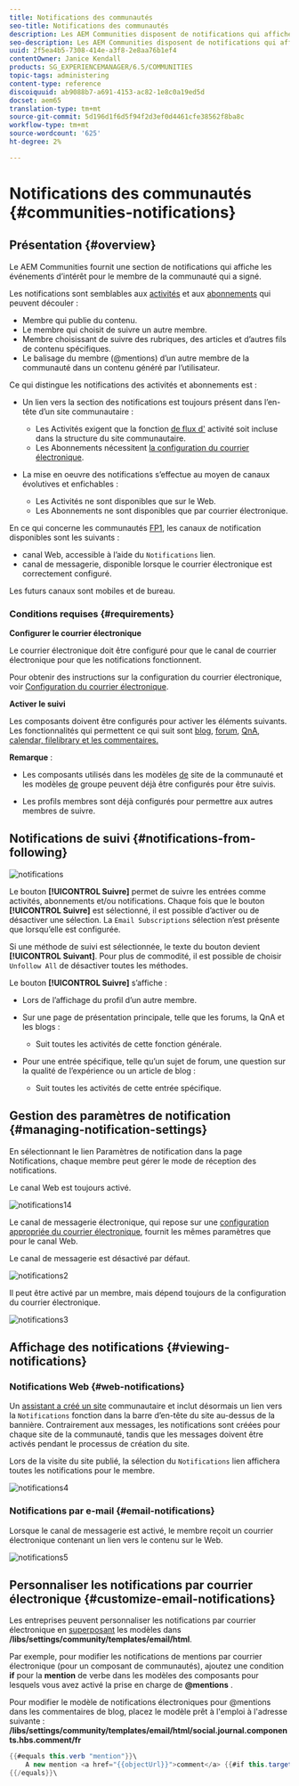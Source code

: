 ```yaml
---
title: Notifications des communautés
seo-title: Notifications des communautés
description: Les AEM Communities disposent de notifications qui affichent les événements d'intérêt pour le membre de la communauté connecté
seo-description: Les AEM Communities disposent de notifications qui affichent les événements d'intérêt pour le membre de la communauté connecté
uuid: 2f5ea4b5-7308-414e-a3f8-2e8aa76b1ef4
contentOwner: Janice Kendall
products: SG_EXPERIENCEMANAGER/6.5/COMMUNITIES
topic-tags: administering
content-type: reference
discoiquuid: ab9088b7-a691-4153-ac82-1e8c0a19ed5d
docset: aem65
translation-type: tm+mt
source-git-commit: 5d196d1f6d5f94f2d3ef0d4461cfe38562f8ba8c
workflow-type: tm+mt
source-wordcount: '625'
ht-degree: 2%

---
```



# Notifications des communautés {#communities-notifications}

## Présentation {#overview}

Le AEM Communities fournit une section de notifications qui affiche les événements d’intérêt pour le membre de la communauté qui a signé.

Les notifications sont semblables aux [activités](/help/communities/essentials-activities.md) et aux [abonnements](/help/communities/subscriptions.md) qui peuvent découler :

* Membre qui publie du contenu.
* Le membre qui choisit de suivre un autre membre.
* Membre choisissant de suivre des rubriques, des articles et d’autres fils de contenu spécifiques.
* Le balisage du membre (@mentions) d’un autre membre de la communauté dans un contenu généré par l’utilisateur.

Ce qui distingue les notifications des activités et abonnements est :

* Un lien vers la section des notifications est toujours présent dans l’en-tête d’un site communautaire :

   * Les Activités exigent que la fonction [de flux d&#39;](/help/communities/functions.md#activity-stream-function) activité soit incluse dans la structure du site communautaire.
   * Les Abonnements nécessitent [la configuration du courrier électronique](/help/communities/email.md).

* La mise en oeuvre des notifications s’effectue au moyen de canaux évolutives et enfichables :

   * Les Activités ne sont disponibles que sur le Web.
   * Les Abonnements ne sont disponibles que par courrier électronique.

En ce qui concerne les communautés [FP1](/help/communities/deploy-communities.md#latestfeaturepack), les canaux de notification disponibles sont les suivants :

* canal Web, accessible à l’aide du `Notifications` lien.
* canal de messagerie, disponible lorsque le courrier électronique est correctement configuré.

Les futurs canaux sont mobiles et de bureau.

### Conditions requises {#requirements}

**Configurer le courrier électronique**

Le courrier électronique doit être configuré pour que le canal de courrier électronique pour que les notifications fonctionnent.

Pour obtenir des instructions sur la configuration du courrier électronique, voir [Configuration du courrier électronique](/help/communities/analytics.md).

**Activer le suivi**

Les composants doivent être configurés pour activer les éléments suivants. Les fonctionnalités qui permettent ce qui suit sont [blog](/help/communities/blog-feature.md), [forum](/help/communities/forum.md), [QnA](/help/communities/working-with-qna.md), [calendar, filelibrary et les commentaires.](/help/communities/calendar.md)[](/help/communities/file-library.md)[](/help/communities/comments.md)

**Remarque** :

* Les composants utilisés dans les modèles [de](/help/communities/sites.md) site de la communauté et les modèles [de](/help/communities/tools-groups.md) groupe peuvent déjà être configurés pour être suivis.

* Les profils membres sont déjà configurés pour permettre aux autres membres de suivre.

## Notifications de suivi {#notifications-from-following}

![notifications](assets/notifications.png)

Le bouton **[!UICONTROL Suivre]** permet de suivre les entrées comme activités, abonnements et/ou notifications. Chaque fois que le bouton **[!UICONTROL Suivre]** est sélectionné, il est possible d’activer ou de désactiver une sélection. La `Email Subscriptions` sélection n’est présente que lorsqu’elle est configurée.

Si une méthode de suivi est sélectionnée, le texte du bouton devient **[!UICONTROL Suivant]**. Pour plus de commodité, il est possible de choisir `Unfollow All` de désactiver toutes les méthodes.

Le bouton **[!UICONTROL Suivre]** s’affiche :

* Lors de l’affichage du profil d’un autre membre.
* Sur une page de présentation principale, telle que les forums, la QnA et les blogs :

   * Suit toutes les activités de cette fonction générale.

* Pour une entrée spécifique, telle qu’un sujet de forum, une question sur la qualité de l’expérience ou un article de blog :

   * Suit toutes les activités de cette entrée spécifique.

## Gestion des paramètres de notification {#managing-notification-settings}

En sélectionnant le lien Paramètres de notification dans la page Notifications, chaque membre peut gérer le mode de réception des notifications.

Le canal Web est toujours activé.

![notifications14](assets/notifications1.png)

Le canal de messagerie électronique, qui repose sur une [configuration appropriée du courrier électronique](/help/communities/email.md), fournit les mêmes paramètres que pour le canal Web.

Le canal de messagerie est désactivé par défaut.

![notifications2](assets/notifications2.png)

Il peut être activé par un membre, mais dépend toujours de la configuration du courrier électronique.

![notifications3](assets/notifications3.png)

## Affichage des notifications {#viewing-notifications}

### Notifications Web {#web-notifications}

Un [assistant a créé un site](/help/communities/sites-console.md) communautaire et inclut désormais un lien vers la `Notifications` fonction dans la barre d’en-tête du site au-dessus de la bannière. Contrairement aux messages, les notifications sont créées pour chaque site de la communauté, tandis que les messages doivent être activés pendant le processus de création du site.

Lors de la visite du site publié, la sélection du `Notifications` lien affichera toutes les notifications pour le membre.

![notifications4](assets/notifications4.png)

### Notifications par e-mail {#email-notifications}

Lorsque le canal de messagerie est activé, le membre reçoit un courrier électronique contenant un lien vers le contenu sur le Web.

![notifications5](assets/notifications5.png)

## Personnaliser les notifications par courrier électronique {#customize-email-notifications}

Les entreprises peuvent personnaliser les notifications par courrier électronique en [superposant](/help/communities/client-customize.md#overlays) les modèles dans **/libs/settings/community/templates/email/html**.

Par exemple, pour modifier les notifications de mentions par courrier électronique (pour un composant de communautés), ajoutez une condition **if** pour la **mention** de verbe dans les modèles des composants pour lesquels vous avez activé la prise en charge de **@mentions** .

Pour modifier le modèle de notifications électroniques pour @mentions dans les commentaires de blog, placez le modèle prêt à l&#39;emploi à l&#39;adresse suivante : **/libs/settings/community/templates/email/html/social.journal.components.hbs.comment/fr**

```java
{{#equals this.verb "mention"}}\
    A new mention <a href="{{objectUrl}}">comment</a> {{#if this.target.properties.[jcr:title]}}to the article "{{{target.displayName}}}" {{/if}}was added by {{{user.name}}} on {{dateUtil this.published format="EEE, d MMM yyyy HH:mm:ss z"}}.\n \
{{/equals}}\
```

